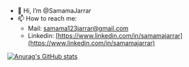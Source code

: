 - 👋 Hi, I’m @SamamaJarrar
- 📫 How to reach me:
    - Mail: [samama123jarrar@gmail.com](mailto:samama123jarrar@gmail.com)
    - Linkedin: [https://www.linkedin.com/in/samamajarrar](https://www.linkedin.com/in/samamajarrar)

[![Anurag's GitHub stats](https://github-readme-stats.vercel.app/api?username=anuraghazra)](https://github.com/anuraghazra/github-readme-stats)
